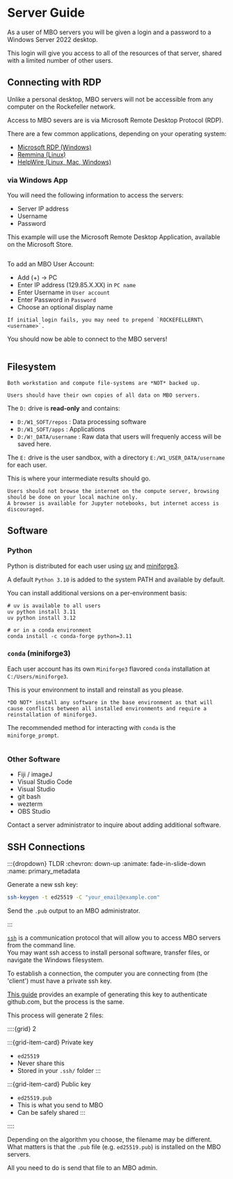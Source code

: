 # Server Guide

As a user of MBO servers you will be given a login and a password to a Windows Server 2022 desktop.

This login will give you access to all of the resources of that server, shared with a limited number of other users.

## Connecting with RDP

Unlike a personal desktop, MBO servers will not be accessible from any computer on the Rockefeller network.

Access to MBO severs are is via Microsoft Remote Desktop Protocol (RDP).

There are a few common applications, depending on your operating system:

- [Microsoft RDP (Windows)](https://apps.microsoft.com/detail/9wzdncrfj3ps?hl=en-US&gl=US)
- [Remmina (Linux)](https://remmina.org/)
- [HelpWire (Linux, Mac, Windows)](https://www.helpwire.app/)

### via Windows App

You will need the following information to access the servers:

- Server IP address
- Username
- Password

This example will use the Microsoft Remote Desktop Application, available on the Microsoft Store.

```{figure} ../_images/microsoft_rdp.png
```

To add an MBO User Account:

- Add (+) -> PC
- Enter IP address (129.85.X.XX) in `PC name`
- Enter Username in `User account`
- Enter Password in `Password`
- Choose an optional display name

```{important}
If initial login fails, you may need to prepend `ROCKEFELLERNT\<username>`.
```
You should now be able to connect to the MBO servers!

```{figure} ../_images/rdp_add_account.png
```

## Filesystem

``` {warning}
Both workstation and compute file-systems are *NOT* backed up.

Users should have their own copies of all data on MBO servers.
```

The `D:` drive is **read-only** and contains:
- `D:/W1_SOFT/repos`  : Data processing software
- `D:/W1_SOFT/apps`  : Applications
- `D:/W!_DATA/username`  : Raw data that users will frequenly access will be saved here.

The `E:` drive is the user sandbox, with a directory `E:/W1_USER_DATA/username` for each user.

This is where your intermediate results should go.

``` {admonition} Internet Access
Users should not browse the internet on the compute server, browsing should be done on your local machine only.
A browser is available for Jupyter notebooks, but internet access is discouraged.
```

## Software

### Python

Python is distributed for each user using [uv](https://docs.astral.sh/uv/getting-started/features/) and [miniforge3](https://github.com/conda-forge/miniforge).

A default `Python 3.10` is added to the system PATH and available by default. 

You can install additional versions on a per-environment basis:

```{code} bash
# uv is available to all users
uv python install 3.11
uv python install 3.12

# or in a conda environment
conda install -c conda-forge python=3.11

```

### `conda` (miniforge3)

Each user account has its own `Miniforge3` flavored `conda` installation at `C:/Users/miniforge3`.

This is your environment to install and reinstall as you please.

``` {warning}
*DO NOT* install any software in the base environment as that will cause conflicts between all installed environments and require a reinstallation of miniforge3.
```

The recommended method for interacting with `conda` is the `miniforge_prompt`.

```{figure} ../_images/miniforge_prompt.png
```

### Other Software

- Fiji / imageJ
- Visual Studio Code
- Visual Studio
- git bash
- wezterm
- OBS Studio

Contact a server administrator to inquire about adding additional software.

## SSH Connections

:::{dropdown} TLDR
:chevron: down-up
:animate: fade-in-slide-down
:name: primary_metadata

Generate a new ssh key:

```bash
ssh-keygen -t ed25519 -C "your_email@example.com"
```

Send the `.pub` output to an MBO administrator.

:::

[`ssh`](https://learn.microsoft.com/en-us/windows/terminal/tutorials/ssh) is a communication protocol that will allow you to access MBO servers from the command line.  
You may want ssh access to install personal software, transfer files, or navigate the Windows filesystem.

To establish a connection, the computer you are connecting from (the 'client') must have a private ssh key.

[This guide](https://docs.github.com/en/authentication/connecting-to-github-with-ssh/generating-a-new-ssh-key-and-adding-it-to-the-ssh-agent?platform=windows) provides an example of generating this key to authenticate github.com, but the process is the same.

This process will generate 2 files: 

::::{grid} 2

:::{grid-item-card} Private key
- `ed25519`
- Never share this
- Stored in your `.ssh/` folder
:::

:::{grid-item-card} Public key
- `ed25519.pub`
- This is what you send to MBO
- Can be safely shared
:::

::::

Depending on the algorithm you choose, the filename may be different.  
What matters is that the `.pub` file (e.g. `ed25519.pub`) is installed on the MBO servers.  

All you need to do is send that file to an MBO admin.

